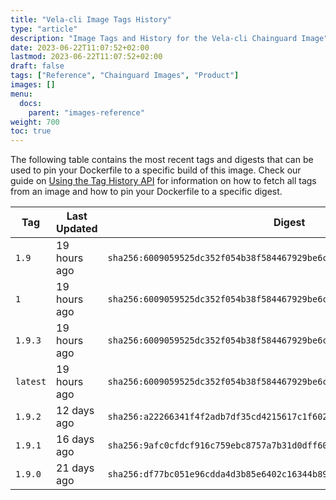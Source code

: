 ```yaml
---
title: "Vela-cli Image Tags History"
type: "article"
description: "Image Tags and History for the Vela-cli Chainguard Image"
date: 2023-06-22T11:07:52+02:00
lastmod: 2023-06-22T11:07:52+02:00
draft: false
tags: ["Reference", "Chainguard Images", "Product"]
images: []
menu:
  docs:
    parent: "images-reference"
weight: 700
toc: true
---
```


The following table contains the most recent tags and digests that can be used to pin your Dockerfile to a specific build of this image. Check our guide on [Using the Tag History API](/chainguard/chainguard-images/using-the-tag-history-api/) for information on how to fetch all tags from an image and how to pin your Dockerfile to a specific digest.

| Tag      | Last Updated | Digest                                                                    |
|----------|--------------|---------------------------------------------------------------------------|
| `1.9`    | 19 hours ago | `sha256:6009059525dc352f054b38f584467929be6ca4167eebacfbf6d4856af6584a22` |
| `1`      | 19 hours ago | `sha256:6009059525dc352f054b38f584467929be6ca4167eebacfbf6d4856af6584a22` |
| `1.9.3`  | 19 hours ago | `sha256:6009059525dc352f054b38f584467929be6ca4167eebacfbf6d4856af6584a22` |
| `latest` | 19 hours ago | `sha256:6009059525dc352f054b38f584467929be6ca4167eebacfbf6d4856af6584a22` |
| `1.9.2`  | 12 days ago  | `sha256:a22266341f4f2adb7df35cd4215617c1f60268e976e134443ccdd682c5656c28` |
| `1.9.1`  | 16 days ago  | `sha256:9afc0cfdcf916c759ebc8757a7b31d0dff600fa5df765c29301376d0ec09277e` |
| `1.9.0`  | 21 days ago  | `sha256:df77bc051e96cdda4d3b85e6402c16344b89cd6f3e09c5a8cb4beeb61f667044` |
